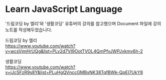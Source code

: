 # Learn JavaScript Language

'드림코딩 by 엘리'와 '생활코딩' 유튜버의 강의를 참고했으며 Document 파일에 강의 노트를 작성해두었습니다.  

   
드림코딩 by 엘리  
https://www.youtube.com/watch?v=wcsVjmHrUQg&list=PLv2d7VI9OotTVOL4QmPfvJWPJvkmv6h-2


생활코딩  
https://www.youtube.com/watch?v=iJcSFzR9s8Y&list=PLuHgQVnccGMBxNK38TqfBWk-QpEI7UkY8